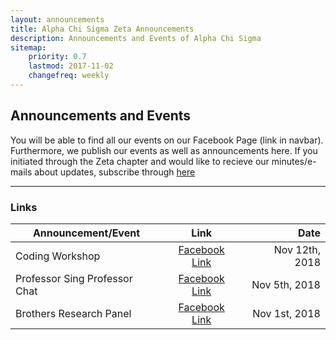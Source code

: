 ```yaml
---
layout: announcements
title: Alpha Chi Sigma Zeta Announcements
description: Announcements and Events of Alpha Chi Sigma
sitemap:
    priority: 0.7
    lastmod: 2017-11-02
    changefreq: weekly
---
```

## Announcements and Events

You will be able to find all our events on our Facebook Page (link in navbar).
Furthermore, we publish our events as well as announcements here.
If you initiated through the Zeta chapter and would like to recieve our minutes/e-mails about updates, subscribe through [here](https://goo.gl/forms/al1syI1hanK3PBb43)

---

### Links

| Announcement/Event            | Link                                | Date |
| -------------                 | :-----:                             | ------:|
| Coding Workshop               | [Facebook Link](https://www.facebook.com/events/2272287636132703/) | Nov 12th, 2018 |
| Professor Sing Professor Chat | [Facebook Link](https://www.facebook.com/events/2239325379684698/) | Nov 5th, 2018 |
| Brothers Research Panel       | [Facebook Link](https://www.facebook.com/events/560469654392042/560497477722593/?notif_t=plan_mall_activity&notif_id=1540837641362756) | Nov 1st, 2018 |
